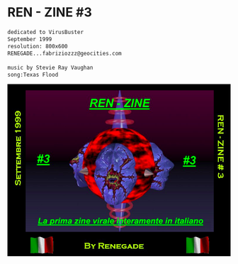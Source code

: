 # REN - ZINE #3
```
dedicated to VirusBuster
September 1999
resolution: 800x600
RENEGADE...fabriziozzz@geocities.com

music by Stevie Ray Vaughan
song:Texas Flood 
```
![renzine3](renzine3.png)
